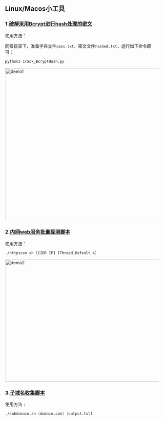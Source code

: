 ## Linux/Macos小工具
### 1.[破解采用Bcrypt进行hash处理的密文](https://github.com/zha0gongz1/Tools/blob/main/Linux/Crack_BcryptHash.py)

使用方法：

同级目录下，准备字典文件`pass.txt`、密文文件`hashed.txt`，运行如下命令即可：

``` python
python3 Crack_BcryptHash.py
```

<div align=left><img width="600" height="500" src="https://github.com/zha0gongz1/Tools/blob/main/Linux/Img/1.jpg" alt="demo1"/></div>

### 2.[内网web服务批量探测脚本](https://github.com/zha0gongz1/Tools/blob/main/Linux/httpscan.sh)

使用方法：

``` shell
./httpscan.sh [CIDR IP] [Thread,Default 4]
```

<div align=left><img width="700" height="400" src="https://github.com/zha0gongz1/Tools/blob/main/Linux/Img/httpscan.jpg?raw=true" alt="demo2"/></div>

### 3.[子域名收集脚本](https://github.com/zha0gongz1/Tools/blob/main/Linux/subdomain.sh)

使用方法：

``` shell
./subdomain.sh [domain.com] [output.txt]
```
